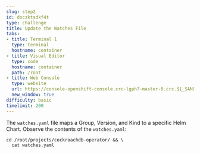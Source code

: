 ```yaml
---
slug: step2
id: doczktsdkf4t
type: challenge
title: Update the Watches File
tabs:
- title: Terminal 1
  type: terminal
  hostname: container
- title: Visual Editor
  type: code
  hostname: container
  path: /root
- title: Web Console
  type: website
  url: https://console-openshift-console.crc-lgph7-master-0.crc.${_SANDBOX_ID}.instruqt.io
  new_window: true
difficulty: basic
timelimit: 200
---
```

The `watches.yaml` file maps a Group, Version, and Kind to a specific Helm Chart. Observe the contents of the `watches.yaml`:

```
cd /root/projects/cockroachdb-operator/ && \
  cat watches.yaml
```
